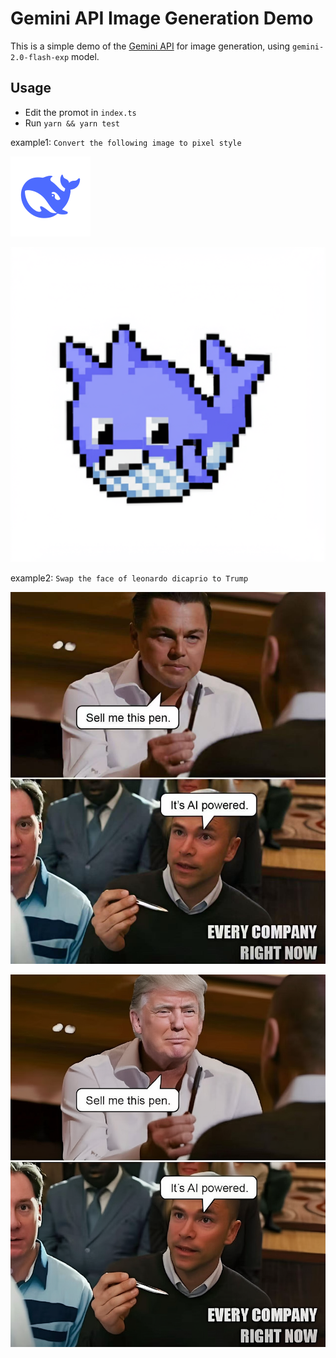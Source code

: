 # Gemini API Image Generation Demo

This is a simple demo of the [Gemini API](https://ai.google.dev/gemini-api/docs/quickstart?lang=node) for image generation, using `gemini-2.0-flash-exp` model.

## Usage

- Edit the promot in `index.ts`
- Run `yarn && yarn test`

example1: `Convert the following image to pixel style`

![input](./test.png)

![output](./output.png)

example2: `Swap the face of leonardo dicaprio to Trump`

![input](./test2.jpg)

![output](./image1.png)
